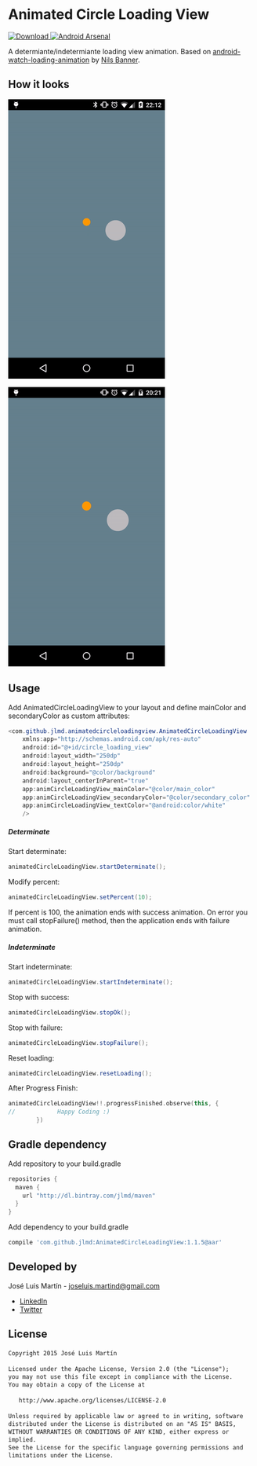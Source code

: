 Animated Circle Loading View
=========
[![Download](https://api.bintray.com/packages/jlmd/maven/AnimatedCircleLoadingView/images/download.svg) ](https://bintray.com/jlmd/maven/AnimatedCircleLoadingView/_latestVersion)
[![Android Arsenal](https://img.shields.io/badge/Android%20Arsenal-AnimatedCircleLoadingView-green.svg?style=flat)](https://android-arsenal.com/details/1/2112)

A determiante/indetermiante loading view animation.
Based on [android-watch-loading-animation](http://www.materialup.com/posts/android-watch-loading-animation) by [Nils Banner](http://www.materialup.com/NilsMedia).

How it looks
----
![gif](./art/indeterminate_ok.gif "animation_ok")

![gif](./art/indeterminate_failure.gif "animation_failure")

Usage
----
Add AnimatedCircleLoadingView to your layout and define mainColor and secondaryColor as custom attributes:

```java
<com.github.jlmd.animatedcircleloadingview.AnimatedCircleLoadingView
    xmlns:app="http://schemas.android.com/apk/res-auto"
    android:id="@+id/circle_loading_view"
    android:layout_width="250dp"
    android:layout_height="250dp"
    android:background="@color/background"
    android:layout_centerInParent="true"
    app:animCircleLoadingView_mainColor="@color/main_color"
    app:animCircleLoadingView_secondaryColor="@color/secondary_color"
    app:animCircleLoadingView_textColor="@android:color/white"
    />
```

##### Determinate
Start determinate:

```java
animatedCircleLoadingView.startDeterminate();
```

Modify percent:
```java
animatedCircleLoadingView.setPercent(10);
```

If percent is 100, the animation ends with success animation.
On error you must call stopFailure() method, then the application ends with failure animation.

##### Indeterminate
Start indeterminate:

```java
animatedCircleLoadingView.startIndeterminate();
```

Stop with success:

```java
animatedCircleLoadingView.stopOk();
```

Stop with failure:

```java
animatedCircleLoadingView.stopFailure();
```

Reset loading:

```java
animatedCircleLoadingView.resetLoading();
```
After Progress Finish:

```kotlin
animatedCircleLoadingView!!.progressFinished.observe(this, {
//            Happy Coding :)
        })
```

Gradle dependency
----
Add repository to your build.gradle

```groovy
repositories {
  maven {
    url "http://dl.bintray.com/jlmd/maven"
  }
}
```
Add dependency to your build.gradle
```groovy
compile 'com.github.jlmd:AnimatedCircleLoadingView:1.1.5@aar'
```

Developed by
---
José Luis Martín - <joseluis.martind@gmail.com>

* [LinkedIn](https://www.linkedin.com/in/jlmartind)
* [Twitter](https://twitter.com/jlmartind)

License
----
```
Copyright 2015 José Luis Martín

Licensed under the Apache License, Version 2.0 (the "License");
you may not use this file except in compliance with the License.
You may obtain a copy of the License at

   http://www.apache.org/licenses/LICENSE-2.0

Unless required by applicable law or agreed to in writing, software
distributed under the License is distributed on an "AS IS" BASIS,
WITHOUT WARRANTIES OR CONDITIONS OF ANY KIND, either express or implied.
See the License for the specific language governing permissions and
limitations under the License.
```